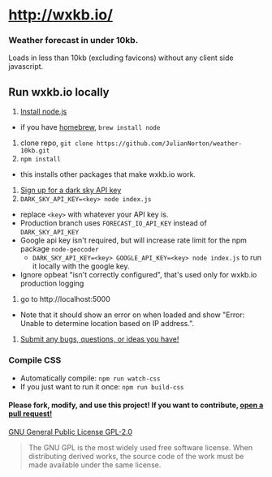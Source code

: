 # http://wxkb.io/
### Weather forecast in under 10kb.
Loads in less than 10kb (excluding favicons) without any client side javascript.

## Run wxkb.io locally
1. [Install node.js](https://nodejs.org/en/download/)
  * if you have [homebrew](http://brew.sh/), `brew install node`
1. clone repo, `git clone https://github.com/JulianNorton/weather-10kb.git`
1. `npm install`
  * this installs other packages that make wxkb.io work.
1. [Sign up for a dark sky API key](https://darksky.net/dev/register?wxkb)
1. `DARK_SKY_API_KEY=<key> node index.js`
  * replace `<key>` with whatever your API key is.
  * Production branch uses `FORECAST_IO_API_KEY` instead of `DARK_SKY_API_KEY`
  * Google api key isn't required, but will increase rate limit for the npm package `node-geocoder`
    * `DARK_SKY_API_KEY=<key> GOOGLE_API_KEY=<key> node index.js` to run it locally with the google key.
  * Ignore opbeat "isn't correctly configured", that's used only for wxkb.io production logging
1. go to http://localhost:5000
  * Note that it should show an error on when loaded and show "Error: Unable to determine location based on IP address.".
1. [Submit any bugs, questions, or ideas you have!](https://github.com/JulianNorton/weather-10kb/issues)


### Compile CSS
  * Automatically compile: `npm run watch-css`
  * If you just want to run it once: `npm run build-css`



#### Please fork, modify, and use this project! If you want to contribute, [open a pull request!](https://github.com/JulianNorton/weather-10kb/pulls)


[GNU General Public License GPL-2.0](https://opensource.org/licenses/GPL-2.0)

> The GNU GPL is the most widely used free software license. When distributing derived works, the source code of the work must be made available under the same license.
